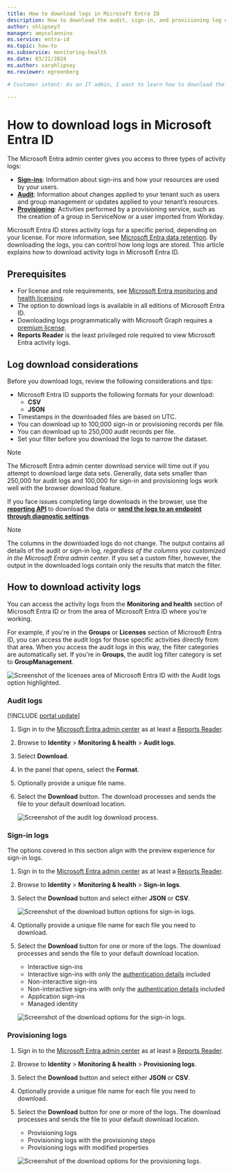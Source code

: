 ```yaml
---
title: How to download logs in Microsoft Entra ID
description: How to download the audit, sign-in, and provisioning log data for manual storage in Microsoft Entra ID.
author: shlipsey3
manager: amycolannino
ms.service: entra-id
ms.topic: how-to
ms.subservice: monitoring-health
ms.date: 03/21/2024
ms.author: sarahlipsey
ms.reviewer: egreenberg

# Customer intent: As an IT admin, I want to learn how to download the audit, sign-in, and provisioning log data for manual storage in Microsoft Entra ID.

---
```


# How to download logs in Microsoft Entra ID

The Microsoft Entra admin center gives you access to three types of activity logs:

- **[Sign-ins](concept-sign-ins.md)**: Information about sign-ins and how your resources are used by your users.
- **[Audit](concept-audit-logs.md)**: Information about changes applied to your tenant such as users and group management or updates applied to your tenant’s resources.
- **[Provisioning](concept-provisioning-logs.md)**: Activities performed by a provisioning service, such as the creation of a group in ServiceNow or a user imported from Workday.

Microsoft Entra ID stores activity logs for a specific period, depending on your license. For more information, see [Microsoft Entra data retention](reference-reports-data-retention.md). By downloading the logs, you can control how long logs are stored. This article explains how to download activity logs in Microsoft Entra ID.

## Prerequisites

- For license and role requirements, see [Microsoft Entra monitoring and health licensing](../../fundamentals/licensing.md#microsoft-entra-monitoring-and-health).
- The option to download logs is available in all editions of Microsoft Entra ID.
- Downloading logs programmatically with Microsoft Graph requires a [premium license](../../fundamentals/licensing.md#microsoft-entra-monitoring-and-health).
- **Reports Reader** is the least privileged role required to view Microsoft Entra activity logs.

## Log download considerations

Before you download logs, review the following considerations and tips:

- Microsoft Entra ID supports the following formats for your download:
  - **CSV**
  - **JSON**
- Timestamps in the downloaded files are based on UTC.
- You can download up to 100,000 sign-in or provisioning records per file.
- You can download up to 250,000 audit records per file.
- Set your filter before you download the logs to narrow the dataset.

> [!NOTE]
> The Microsoft Entra admin center download service will time out if you attempt to download large data sets. Generally, data sets smaller than 250,000 for audit logs and 100,000 for sign-in and provisioning logs work well with the browser download feature.
>
>If you face issues completing large downloads in the browser, use the [**reporting API**](/graph/api/resources/azure-ad-auditlog-overview) to download the data or [**send the logs to an endpoint through diagnostic settings**](howto-configure-diagnostic-settings.md).

> [!NOTE]
>The columns in the downloaded logs do not change. The output contains all details of the audit or sign-in log, *regardless of the columns you customized in the Microsoft Entra admin center*. If you set a custom filter, however, the output in the downloaded logs contain only the results that match the filter.

## How to download activity logs

You can access the activity logs from the **Monitoring and health** section of Microsoft Entra ID or from the area of Microsoft Entra ID where you're working.

For example, if you're in the **Groups** or **Licenses** section of Microsoft Entra ID, you can access the audit logs for those specific activities directly from that area. When you access the audit logs in this way, the filter categories are automatically set. If you're in **Groups**, the audit log filter category is set to **GroupManagement**.

![Screenshot of the licenses area of Microsoft Entra ID with the Audit logs option highlighted.](media/howto-download-logs/audit-logs-from-licenses.png)

### Audit logs

[!INCLUDE [portal update](../../includes/portal-update.md)]

1. Sign in to the [Microsoft Entra admin center](https://entra.microsoft.com) as at least a [Reports Reader](../role-based-access-control/permissions-reference.md#reports-reader).
1. Browse to **Identity** > **Monitoring & health** > **Audit logs**.
1. Select **Download**.
1. In the panel that opens, select the **Format**.
1. Optionally provide a unique file name.
1. Select the **Download** button. The download processes and sends the file to your default download location.

    ![Screenshot of the audit log download process.](media/howto-download-logs/audit-log-download.png)

### Sign-in logs

The options covered in this section align with the preview experience for sign-in logs.

1. Sign in to the [Microsoft Entra admin center](https://entra.microsoft.com) as at least a [Reports Reader](../role-based-access-control/permissions-reference.md#reports-reader).
1. Browse to **Identity** > **Monitoring & health** > **Sign-in logs**.
1. Select the **Download** button and select either **JSON** or **CSV**.

    ![Screenshot of the download button options for sign-in logs.](media/howto-download-logs/sign-in-logs-download.png)

1. Optionally provide a unique file name for each file you need to download.
1. Select the **Download** button for one or more of the logs. The download processes and sends the file to your default download location.

    - Interactive sign-ins
    - Interactive sign-ins with only the [authentication details](concept-sign-in-log-activity-details.md#) included
    - Non-interactive sign-ins
    - Non-interactive sign-ins with only the [authentication details](concept-sign-in-log-activity-details.md#authentication-details) included
    - Application sign-ins
    - Managed identity

    ![Screenshot of the download options for the sign-in logs.](media/howto-download-logs/sign-in-log-download-options.png)

### Provisioning logs

1. Sign in to the [Microsoft Entra admin center](https://entra.microsoft.com) as at least a [Reports Reader](../role-based-access-control/permissions-reference.md#reports-reader).
1. Browse to **Identity** > **Monitoring & health** > **Provisioning logs**.
1. Select the **Download** button and select either **JSON** or **CSV**.
1. Optionally provide a unique file name for each file you need to download.
1. Select the **Download** button for one or more of the logs. The download processes and sends the file to your default download location.

    - Provisioning logs
    - Provisioning logs with the provisioning steps
    - Provisioning logs with modified properties

    ![Screenshot of the download options for the provisioning logs.](media/howto-download-logs/provisioning-logs-download-options.png)
